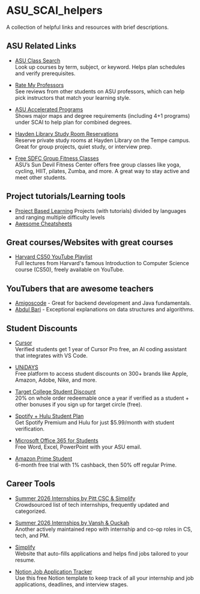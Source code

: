 # ASU_SCAI_helpers
A collection of helpful links and resources with brief descriptions.

## ASU Related Links

- [ASU Class Search](https://catalog.apps.asu.edu/catalog/classes)  
  Look up courses by term, subject, or keyword. Helps plan schedules and verify prerequisites.

- [Rate My Professors](https://ratemyprofessors.com)  
  See reviews from other students on ASU professors, which can help pick instructors that match your learning style.

- [ASU Accelerated Programs](https://scai.engineering.asu.edu/undergraduate-degrees/)  
  Shows major maps and degree requirements (including 4+1 programs) under SCAI to help plan for combined degrees.

- [Hayden Library Study Room Reservations](https://asu.libcal.com/reserve/hayden-study?_gl=1*wzpg3z*_gcl_au*MTk0MTM1MTIwLjE3NTAzOTg2ODA.*FPAU*MTU1MjQ4NDUxMi4xNzUwMzE5NzU0*_ga*MzQ1NDI3MjUyLjE3MzQxNzAxMTg.*_ga_TEHJR60KD9*czE3NTI2NTEzMDQkbzI4OSRnMSR0MTc1MjY1MTQwNiRqMzQkbDAkaDE4MzE3NzIxNjQ.)  
  Reserve private study rooms at Hayden Library on the Tempe campus. Great for group projects, quiet study, or interview prep.

- [Free SDFC Group Fitness Classes](https://fitness.asu.edu/programs/fitness-wellness/groupexercise)  
  ASU’s Sun Devil Fitness Center offers free group classes like yoga, cycling, HIIT, pilates, Zumba, and more. A great way to stay active and meet other students.

## Project tutorials/Learning tools

- [Project Based Learning](https://github.com/practical-tutorials/project-based-learning?tab=readme-ov-file#python)
  Projects (with tutorials) divided by languages and ranging multiple difficulty levels 
- [Awesome Cheatsheets](https://github.com/LeCoupa/awesome-cheatsheets)

## Great courses/Websites with great courses

- [Harvard CS50 YouTube Playlist](https://www.youtube.com/watch?v=3LPJfIKxwWc&list=PLhQjrBD2T381WAHyx1pq-sBfykqMBI7V4)  
  Full lectures from Harvard's famous Introduction to Computer Science course (CS50), freely available on YouTube.

## YouTubers that are awesome teachers 

- [Amigoscode](https://www.youtube.com/@amigoscode) - Great for backend development and Java fundamentals.
- [Abdul Bari](https://www.youtube.com/@abdulbarikcs) - Exceptional explanations on data structures and algorithms.

## Student Discounts

- [Cursor](https://cursor.com/students)  
  Verified students get 1 year of Cursor Pro free, an AI coding assistant that integrates with VS Code.

- [UNiDAYS](https://www.myunidays.com/US/en-US)  
  Free platform to access student discounts on 300+ brands like Apple, Amazon, Adobe, Nike, and more.

- [Target College Student Discount](https://www.target.com/l/target-circle-college-student-appreciation/-/N-6v01l)  
  20% on whole order redeemable once a year if verified as a student + other bonuses if you sign up for target circle (free).

- [Spotify + Hulu Student Plan](https://www.spotify.com/us/student/)  
  Get Spotify Premium and Hulu for just $5.99/month with student verification.

- [Microsoft Office 365 for Students](https://www.microsoft.com/en-us/education/products/office)  
  Free Word, Excel, PowerPoint with your ASU email.

- [Amazon Prime Student](https://www.amazon.com/amazonprime?_encoding=UTF8&primeCampaignId=studentWlp&ref_=assoc_tag_ph_1402131043829_tag_wa-gs-20&camp=1789&creative=9325&linkCode=pf4&tag=wa-gs-20&adid=1QK4E3N4R54XY6R8EXB0&)  
  6-month free trial with 1% cashback, then 50% off regular Prime.

## Career Tools

- [Summer 2026 Internships by Pitt CSC & Simplify](https://github.com/SimplifyJobs/Summer2026-Internships)  
  Crowdsourced list of tech internships, frequently updated and categorized.

- [Summer 2026 Internships by Vansh & Ouckah](https://github.com/vanshb03/Summer2026-Internships)  
  Another actively maintained repo with internship and co-op roles in CS, tech, and PM.

- [Simplify](https://simplify.jobs/)  
  Website that auto-fills applications and helps find jobs tailored to your resume.

- [Notion Job Application Tracker](https://www.notion.so/Application-tracker-2-0-23293e2cc0ff808e9a78fa6ec64a8c8c?source=copy_link)  
  Use this free Notion template to keep track of all your internship and job applications, deadlines, and interview stages.


